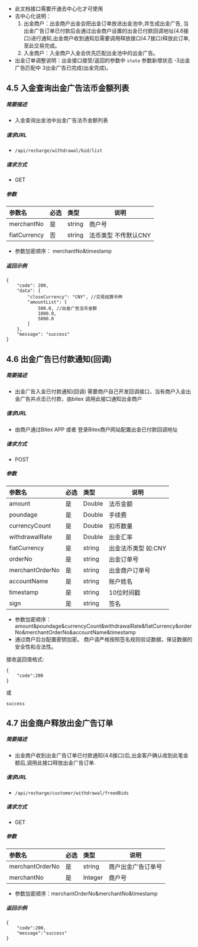 - 此文档接口需要开通去中心化才可使用
- 去中心化说明：
  1. 出金商户：出金商户出金会把出金订单放进出金池中,并生成出金广告, 当出金广告订单已付款后会通过出金商户设置的出金已付款回调地址(4.6接口)进行通知,出金商户收到通知后需要调用释放接口(4.7接口)释放此订单, 至此交易完成。
  2. 入金商户：入金商户入金会优先匹配出金池中的出金广告。
- 出金订单调整说明：出金接口接受/返回的参数中 `state` 参数新增状态 -3出金广告匹配中  3出金广告已完成(出金完成)。

## 4.5 入金查询出金广告法币金额列表

##### 简要描述

- 入金查询出金池中出金广告法币金额列表

##### 请求URL
- ` /api/recharge/withdrawal/bid/list `
  
##### 请求方式
- GET 

##### 参数

| 参数名       | 必选 | 类型   | 说明                 |
| :----------- | :--- | :----- | -------------------- |
| merchantNo   | 是   | string | 商户号               |
| fiatCurrency | 否   | string | 法币类型 不传默认CNY |

- 参数加密顺序： merchantNo&timestamp
##### 返回示例 

``` 
{
    "code": 200,
    "data": {
        "closeCurrency": "CNY", //交易结算币种
        "amountList": [
            500.0, //出金广告法币金额
            1000.0,
            5000.0
        ]
    },
    "message": "success"
}
```

## 4.6 出金广告已付款通知(回调)

##### 简要描述

- 出金广告入金已付款通知(回调) 需要商户自己开发回调接口，当有商户入金出金广告并点击已付款，由bitex 调用此接口通知出金商户 

##### 请求URL
- 由商户通过Bitex APP 或者 登录Bitex商户网站配置出金已付款回调地址
  
##### 请求方式
- POST 

##### 参数

| 参数名          | 必选 | 类型   | 说明                |
| :-------------- | :--- | :----- | ------------------- |
| amount          | 是   | Double | 法币金额            |
| poundage        | 是   | Double | 手续费              |
| currencyCount   | 是   | Double | 扣币数量            |
| withdrawalRate  | 是   | Double | 出金汇率            |
| fiatCurrency    | 是   | string | 出金法币类型 如:CNY |
| orderNo         | 是   | string | 出金订单号          |
| merchantOrderNo | 是   | string | 出金商户订单号      |
| accountName     | 是   | string | 账户姓名            |
| timestamp       | 是   | string | 10位时间戳          |
| sign            | 是   | string | 签名                |

- 参数加密顺序：amount&poundage&currencyCount&withdrawalRate&fiatCurrency&orderNo&merchantOrderNo&accountName&timestamp
- 通过商户后台配置密钥加密。 商户请严格按照签名规则验证数据，保证数据的安全性和合法性。


接收返回值格式:
```
{
    "code":200
}
```

或
```
success
```

## 4.7 出金商户释放出金广告订单

##### 简要描述

- 出金商户收到出金广告订单已付款通知(4.6接口)后,出金客户确认收到此笔金额后,调用此接口释放出金广告订单.

##### 请求URL
- ` /api/recharge/customer/withdrawal/freedBids `
  
##### 请求方式
- GET 

##### 参数

| 参数名          | 必选 | 类型    | 说明               |
| :-------------- | :--- | :------ | ------------------ |
| merchantOrderNo | 是   | string  | 商户出金广告订单号 |
| merchantNo      | 是   | Integer | 商户号             |

- 参数加密顺序：merchantOrderNo&merchantNo&timestamp

##### 返回示例 

``` 
{
    "code":200,
    "message":"success"
}
```
